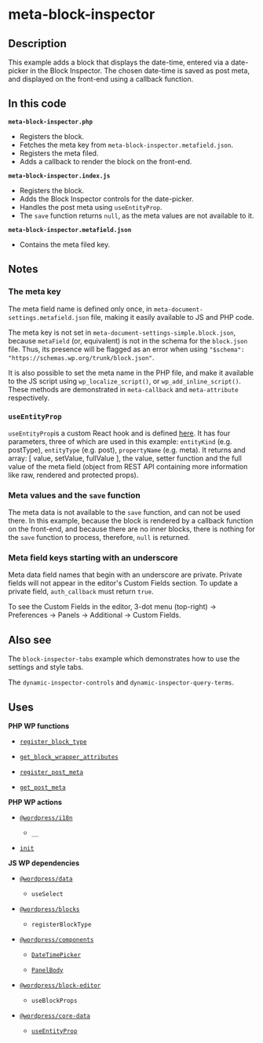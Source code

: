# meta-block-inspector

## Description

This example adds a block that displays the date-time, entered via a date-picker in the Block Inspector. The chosen date-time is saved as post meta, and displayed on the front-end using a callback function.

## In this code

**`meta-block-inspector.php`**

- Registers the block.
- Fetches the meta key from `meta-block-inspector.metafield.json`.
- Registers the meta filed.
- Adds a callback to render the block on the front-end.

**`meta-block-inspector.index.js`**

- Registers the block.
- Adds the Block Inspector controls for the date-picker.
- Handles the post meta using `useEntityProp`.
- The `save` function returns `null`, as the meta values are not available to it.

**`meta-block-inspector.metafield.json`**

- Contains the meta filed key.

## Notes

### The meta key

The meta field name is defined only once, in `meta-document-settings.metafield.json` file, making it easily available to JS and PHP code.

The meta key is not set in `meta-document-settings-simple.block.json`, because `metaField` (or, equivalent) is not in the schema for the `block.json` file. Thus, its presence will be flagged as an error when using `"$schema": "https://schemas.wp.org/trunk/block.json"`.

It is also possible to set the meta name in the PHP file, and make it available to the JS script using `wp_localize_script()`, or `wp_add_inline_script()`. These methods are demonstrated in `meta-callback` and `meta-attribute` respectively.

### `useEntityProp`

`useEntityProp`is a custom React hook and is defined [here](https://github.com/WordPress/gutenberg/blob/trunk/packages/core-data/src/entity-provider.js#L85). It has four parameters, three of which are used in this example: `entityKind` (e.g. postType), `entityType` (e.g. post), `propertyName` (e.g. meta). It returns and array: [ value, setValue, fullValue ], the value, setter function and the full value of the meta field (object from REST API containing more information like raw, rendered and protected props).

### Meta values and the `save` function

The meta data is not available to the `save` function, and can not be used there. In this example, because the block is rendered by a callback function on the front-end, and because there are no inner blocks, there is nothing for the `save` function to process, therefore, `null` is returned.

### Meta field keys starting with an underscore

Meta data field names that begin with an underscore are private. Private fields will not appear in the editor's Custom Fields section. To update a private field, `auth_callback` must return `true`.

To see the Custom Fields in the editor, 3-dot menu (top-right) -> Preferences -> Panels -> Additional -> Custom Fields.

## Also see

The `block-inspector-tabs` example which demonstrates how to use the settings and style tabs.

The `dynamic-inspector-controls` and `dynamic-inspector-query-terms`.

## Uses

**PHP WP functions**

- [`register_block_type`](https://developer.wordpress.org/reference/functions/register_block_type/)

- [`get_block_wrapper_attributes`](https://developer.wordpress.org/reference/functions/get_block_wrapper_attributes/)

- [`register_post_meta`](https://developer.wordpress.org/reference/functions/register_post_meta/)

- [`get_post_meta`](https://developer.wordpress.org/reference/functions/get_post_meta/)

**PHP WP actions**

- [`@wordpress/i18n`](https://developer.wordpress.org/block-editor/reference-guides/packages/packages-i18n/)

  - `__`

- [`init`](https://developer.wordpress.org/reference/hooks/init/)

**JS WP dependencies**

- [`@wordpress/data`](https://developer.wordpress.org/block-editor/reference-guides/packages/packages-data/)

  - `useSelect`

- [`@wordpress/blocks`](https://developer.wordpress.org/block-editor/reference-guides/packages/packages-blocks/)

  - `registerBlockType`

- [`@wordpress/components`](https://developer.wordpress.org/block-editor/reference-guides/components/)

  - [`DateTimePicker`](https://developer.wordpress.org/block-editor/reference-guides/components/date-time/)

  - [`PanelBody`](https://developer.wordpress.org/block-editor/reference-guides/components/panel/)

- [`@wordpress/block-editor`](https://developer.wordpress.org/block-editor/reference-guides/packages/packages-block-editor/)

  - `useBlockProps`

- [`@wordpress/core-data`](https://developer.wordpress.org/block-editor/reference-guides/packages/packages-core-data/)

  - [`useEntityProp`](https://github.com/WordPress/gutenberg/blob/trunk/packages/core-data/src/entity-provider.js#L85)
